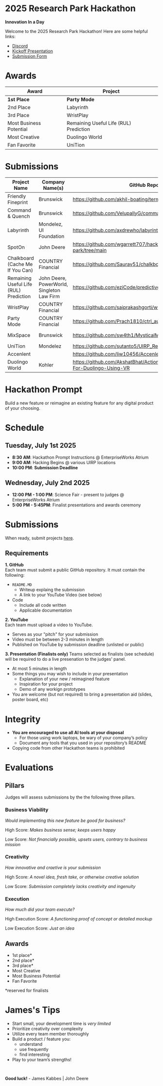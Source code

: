 [discord_invite_link]: https://discord.gg/UnsPp9Kg
[submission_form_link]: https://forms.gle/eozo4Xr16o16G1pz5
[kickoff_presentation_link]: https://docs.google.com/presentation/d/1tVUpC7q4henDWtt5IgLTOqA33XTnUrK5ZsQnI2zcA1M/edit?usp=sharing

# 2025 Research Park Hackathon

**Innovation In a Day**

Welcome to the 2025 Research Park Hackathon! Here are some helpful links:

- [Discord][discord_invite_link]
- [Kickoff Presentation][kickoff_presentation_link]
- [Submission Form][submission_form_link]

# Awards

| Award                   | Project                                |
| ----------------------- | -------------------------------------- |
| **1st Place**           | **Party Mode**                         |
| 2nd Place               | Labyrinth                              |
| 3rd Place               | WristPlay                              |
| Most Business Potential | Remaining Useful Life (RUL) Prediction |
| Most Creative           | Duolingo World                         |
| Fan Favorite            | UniTion                                |

# Submissions

| Project Name                           | Company Name(s)                            | GitHub Repository                                                                    | YouTube Video                                                                        |
| -------------------------------------- | ------------------------------------------ | ------------------------------------------------------------------------------------ | ------------------------------------------------------------------------------------ |
| Friendly Fineprint                     | Brunswick                                  | <https://github.com/akhil-boating/terms>                                             | <https://youtu.be/zlMk5BIRqVg>                                                       |
| Command & Quench                       | Brunswick                                  | <https://github.com/VelupallyG/command-and-quench>                                   | <https://youtu.be/o4Xay_xm6lc>                                                       |
| Labyrinth                              | Mondelez, UI Foundation                    | <https://github.com/axdrewho/labyrinth>                                              | <https://youtu.be/FDzp6GrEe70>                                                       |
| SpotOn                                 | John Deere                                 | <https://github.com/wgarrett707/hackathon-research-park/tree/main>                   | <https://www.youtube.com/watch?v=UlodKN2SXqU>                                        |
| Chalkboard (Cache Me If You Can)       | COUNTRY Financial                          | <https://github.com/Saurav51/chalkboard-uirp-hackathon/tree/main>                    | <https://www.youtube.com/watch?v=jXb46VWzm-c>                                        |
| Remaining Useful Life (RUL) Prediction | John Deere, PowerWorld, Singleton Law Firm | <https://github.com/eziCode/predictive_maintenance_uirp_hackathon>                   | <https://youtu.be/D9VeQEKnJwU>                                                       |
| WristPlay                              | COUNTRY Financial                          | <https://github.com/saiprakashgorti/wrist-play>                                      | <https://youtu.be/hYlGs88p6MU>                                                       |
| Party Mode                             | COUNTRY Financial                          | <https://github.com/Prach1810/ctrl_aux/tree/minjae-auth>                             | <https://youtu.be/FOzD3VdYtFc>                                                       |
| MixSpace                               | Brunswick                                  | <https://github.com/sw4th1/MysticalMagical>                                          | <https://drive.google.com/file/d/1zJYAVPSVVz62O1o3HPMqnybDchF_KMyR/view?usp=sharing> |
| UniTion                                | Mondelez                                   | <https://github.com/sutanto5/UIRP_Research_Hackathon/tree/main>                      | <https://www.youtube.com/watch?v=vr5gB4RVUuw>                                        |
| Accenlent                              |                                            | <https://github.com/liw10456/Accenlent>                                              |                                                                                      |
| Duolingo World                         | Kohler                                     | <https://github.com/AkshatBhat/Action-Based-Language-Learning-For-Duolingo-Using-VR> | <https://youtu.be/9YljTx_-Joc>                                                       |

# Hackathon Prompt

Build a new feature or reimagine an existing feature for any digital product of your choosing.

# Schedule

## Tuesday, July 1st 2025

- **8:30 AM**: Hackathon Prompt Instructions @ EnterpriseWorks Atrium
- **9:00 AM**: Hacking Begins @ various UIRP locations
- **10:00 PM**: **Submission Deadline**

## Wednesday, July 2nd 2025

- **12:00 PM - 1:00 PM**: Science Fair - present to judges @ EnterpriseWorks Atrium
- **5:00 PM - 5:45PM**: Finalist presentations and awards ceremony

# Submissions

When ready, submit projects [here][submission_form_link].

## Requirements

**1. GitHub** <br>
Each team must submit a public GitHub repository. It must contain the following:

- `README.MD`
  - Writeup explaing the submission
  - A link to your YouTube Video (see below)
- Code
  - Include all code written
  - Applicable documentation

**2. YouTube** <br>
Each team must upload a video to YouTube.

- Serves as your "pitch" for your submission
- Video must be between 2-3 minutes in length
- Published on YouTube by submission deadline (unlisted or public)

**3. Presentation (Finalists only)**
Teams selected as finalists (see schedule) will be required to do a live presenation to the judges' panel.

- At most 5 minutes in length
- Some things you may wish to include in your presentation
  - Explanation of your new / reimagined feature
  - Inspiration for your project
  - Demo of any workign prototypes
- You are welcome (but not required) to bring a presentation aid (slides, poster board, etc)

# Integrity

- **You are encouraged to use all AI tools at your disposal**
  - For those using work laptops, be wary of your company’s policy
  - Document any tools that you used in your repository’s README
- Copying code from other Hackathon teams is prohibited

# Evaluations

## Pillars

Judges will assess submissions by the the following three pillars.

### Business Viability

_Would implementing this new feature be good for business?_

High Score: _Makes business sense; keeps users happy_

Low Score: _Not financially possible, upsets users, contrary to business mission_

### Creativity

_How innovative and craetive is your submission_

High Score: _A novel idea, fresh take, or otherwise creative solution_

Low Score: _Submission completely lacks creativity and ingenuity_

### Execution

_How much did your team execute?_

High Execution Score: _A functioning proof of concept or detailed mockup_

Low Execution Score: _Just an idea_

## Awards

- 1st place\*
- 2nd place\*
- 3rd place\*
- Most Creative
- Most Business Potential
- Fan Favorite

\*reserved for finalists

# James's Tips

- Start small, your development time is _very limited_
- Prioritize creativity over complexity
- Utilize every team member thoroughly
- Build a product / feature you:
  - understand
  - use frequently
  - find interesting
- Play to your team’s strengths!

<br>

**Good luck!** - James Kabbes | John Deere
